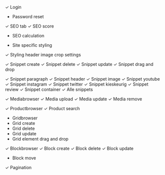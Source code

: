 ✓ Login
- Password reset

✓ SEO tab
✓ SEO score
- SEO calculation

- Site specific styling

✓ Styling header image crop settings

✓ Snippet create
✓ Snippet delete
✓ Snippet update
✓ Snippet drag and drop

✓ Snippet paragraph
✓ Snippet header
✓ Snippet image
✓ Snippet youtube
✓ Snippet instagram
✓ Snippet twitter
✓ Snippet kieskeurig
✓ Snippet review
✓ Snippet container
✓ Alle snippets

✓ Mediabrowser
✓ Media upload
✓ Media update
✓ Media remove

✓ Productbrowser
✓ Product search

- Gridbrowser
- Grid create
- Grid delete
- Grid update
- Grid element drag and drop

✓ Blockbrowser
✓ Block create
✓ Block delete
✓ Block update
- Block move

✓ Pagination

